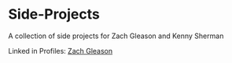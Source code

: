 # Side-Projects
A collection of side projects for Zach Gleason and Kenny Sherman

Linked in Profiles:
[Zach Gleason](https://www.linkedin.com/in/zach-gleason-109846101)
